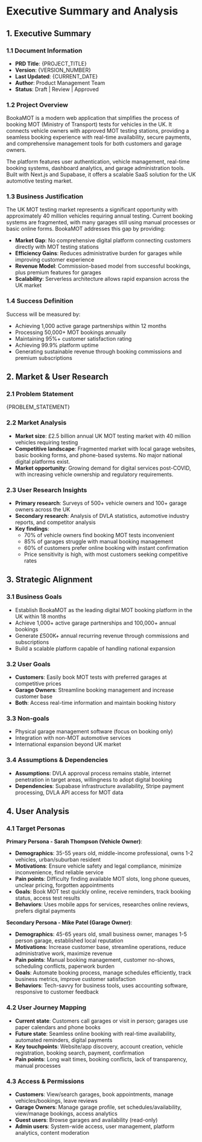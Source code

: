 # Executive Summary and Analysis

## 1. Executive Summary

### 1.1 Document Information
- **PRD Title**: {PROJECT_TITLE}
- **Version**: {VERSION_NUMBER}
- **Last Updated**: {CURRENT_DATE}
- **Author**: Product Management Team
- **Status**: Draft | Review | Approved

### 1.2 Project Overview
BookaMOT is a modern web application that simplifies the process of booking MOT (Ministry of Transport) tests for vehicles in the UK. It connects vehicle owners with approved MOT testing stations, providing a seamless booking experience with real-time availability, secure payments, and comprehensive management tools for both customers and garage owners.

The platform features user authentication, vehicle management, real-time booking systems, dashboard analytics, and garage administration tools. Built with Next.js and Supabase, it offers a scalable SaaS solution for the UK automotive testing market.

### 1.3 Business Justification
The UK MOT testing market represents a significant opportunity with approximately 40 million vehicles requiring annual testing. Current booking systems are fragmented, with many garages still using manual processes or basic online forms. BookaMOT addresses this gap by providing:

- **Market Gap**: No comprehensive digital platform connecting customers directly with MOT testing stations
- **Efficiency Gains**: Reduces administrative burden for garages while improving customer experience
- **Revenue Model**: Commission-based model from successful bookings, plus premium features for garages
- **Scalability**: Serverless architecture allows rapid expansion across the UK market

### 1.4 Success Definition
Success will be measured by:
- Achieving 1,000 active garage partnerships within 12 months
- Processing 50,000+ MOT bookings annually
- Maintaining 95%+ customer satisfaction rating
- Achieving 99.9% platform uptime
- Generating sustainable revenue through booking commissions and premium subscriptions

## 2. Market & User Research

### 2.1 Problem Statement
{PROBLEM_STATEMENT}

### 2.2 Market Analysis
- **Market size**: £2.5 billion annual UK MOT testing market with 40 million vehicles requiring testing
- **Competitive landscape**: Fragmented market with local garage websites, basic booking forms, and phone-based systems. No major national digital platforms exist.
- **Market opportunity**: Growing demand for digital services post-COVID, with increasing vehicle ownership and regulatory requirements.

### 2.3 User Research Insights
- **Primary research**: Surveys of 500+ vehicle owners and 100+ garage owners across the UK
- **Secondary research**: Analysis of DVLA statistics, automotive industry reports, and competitor analysis
- **Key findings**:
  - 70% of vehicle owners find booking MOT tests inconvenient
  - 85% of garages struggle with manual booking management
  - 60% of customers prefer online booking with instant confirmation
  - Price sensitivity is high, with most customers seeking competitive rates

## 3. Strategic Alignment

### 3.1 Business Goals
- Establish BookaMOT as the leading digital MOT booking platform in the UK within 18 months
- Achieve 1,000+ active garage partnerships and 100,000+ annual bookings
- Generate £500K+ annual recurring revenue through commissions and subscriptions
- Build a scalable platform capable of handling national expansion

### 3.2 User Goals
- **Customers**: Easily book MOT tests with preferred garages at competitive prices
- **Garage Owners**: Streamline booking management and increase customer base
- **Both**: Access real-time information and maintain booking history

### 3.3 Non-goals
- Physical garage management software (focus on booking only)
- Integration with non-MOT automotive services
- International expansion beyond UK market

### 3.4 Assumptions & Dependencies
- **Assumptions**: DVLA approval process remains stable, internet penetration in target areas, willingness to adopt digital booking
- **Dependencies**: Supabase infrastructure availability, Stripe payment processing, DVLA API access for MOT data

## 4. User Analysis

### 4.1 Target Personas
**Primary Persona - Sarah Thompson (Vehicle Owner)**:
- **Demographics**: 35-55 years old, middle-income professional, owns 1-2 vehicles, urban/suburban resident
- **Motivations**: Ensure vehicle safety and legal compliance, minimize inconvenience, find reliable service
- **Pain points**: Difficulty finding available MOT slots, long phone queues, unclear pricing, forgotten appointments
- **Goals**: Book MOT test quickly online, receive reminders, track booking status, access test results
- **Behaviors**: Uses mobile apps for services, researches online reviews, prefers digital payments

**Secondary Persona - Mike Patel (Garage Owner)**:
- **Demographics**: 45-65 years old, small business owner, manages 1-5 person garage, established local reputation
- **Motivations**: Increase customer base, streamline operations, reduce administrative work, maximize revenue
- **Pain points**: Manual booking management, customer no-shows, scheduling conflicts, paperwork burden
- **Goals**: Automate booking process, manage schedules efficiently, track business metrics, improve customer satisfaction
- **Behaviors**: Tech-savvy for business tools, uses accounting software, responsive to customer feedback

### 4.2 User Journey Mapping
- **Current state**: Customers call garages or visit in person; garages use paper calendars and phone books
- **Future state**: Seamless online booking with real-time availability, automated reminders, digital payments
- **Key touchpoints**: Website/app discovery, account creation, vehicle registration, booking search, payment, confirmation
- **Pain points**: Long wait times, booking conflicts, lack of transparency, manual processes

### 4.3 Access & Permissions
- **Customers**: View/search garages, book appointments, manage vehicles/bookings, leave reviews
- **Garage Owners**: Manage garage profile, set schedules/availability, view/manage bookings, access analytics
- **Guest users**: Browse garages and availability (read-only)
- **Admin users**: System-wide access, user management, platform analytics, content moderation